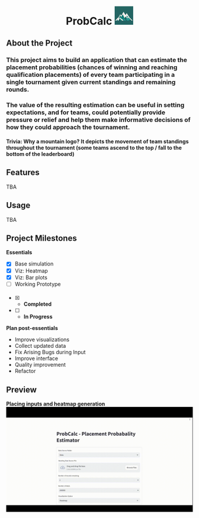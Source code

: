 # <p style="text-align: center;">ProbCalc <img src="https://github.com/ggako/probCalc/blob/main/images/mountain_icon.png?raw=true" width="50" height="50"> </p> 
## About the Project
### This project aims to build an application that can estimate the placement probabilities (chances of winning and reaching qualification placements) of every team participating in a single tournament given current standings and remaining rounds. 

### The value of the resulting estimation can be useful in setting expectations, and for teams, could potentially provide pressure or relief and help them make informative decisions of how they could approach the tournament.

#### Trivia: Why a mountain logo? It depicts the movement of team standings throughout the tournament (some teams ascend to the top / fall to the bottom of the leaderboard)

## Features
TBA

## Usage
TBA

## Project Milestones
**Essentials**
- [x] Base simulation
- [x] Viz: Heatmap
- [x] Viz: Bar plots
- [ ] Working Prototype
####
- [x] - **Completed**
- [ ] - **In Progress**

**Plan post-essentials**
- Improve visualizations
- Collect updated data
- Fix Arising Bugs during Input
- Improve interface
- Quality improvement
- Refactor

## Preview
**Placing inputs and heatmap generation**
![Alt Text](https://github.com/ggako/probCalc/blob/main/images/demo.gif?raw=true)




